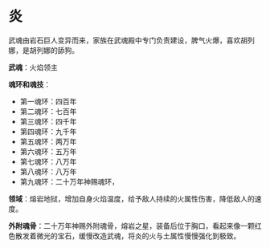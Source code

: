 # 炎

武魂由岩石巨人变异而来，家族在武魂殿中专门负责建设，脾气火爆，喜欢胡列娜，是胡列娜的舔狗。

**武魂**：火焰领主

**魂环和魂技**：
* 第一魂环：四百年
* 第二魂环：七百年
* 第三魂环：四千年
* 第四魂环：九千年
* 第五魂环：两万年
* 第六魂环：五万年
* 第七魂环：八万年
* 第八魂环：八万年
* 第九魂环：二十万年神赐魂环，

**领域**：熔岩地狱，增加自身火焰温度，给予敌人持续的火属性伤害，降低敌人的速度。

**外附魂骨**：二十万年神赐外附魂骨，熔岩之星，装备后位于胸口，看起来像一颗红色散发着微光的宝石，缓慢改造武魂，将炎的火与土属性慢慢强化到极致。